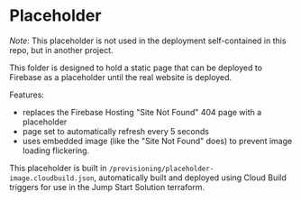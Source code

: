 # Placeholder

*Note*: This placeholder is not used in the deployment self-contained in this repo, but in another project. 

This folder is designed to hold a static page that can be deployed to Firebase as a placeholder until the real website is deployed. 

Features: 

 * replaces the Firebase Hosting "Site Not Found" 404 page with a placeholder
 * page set to automatically refresh every 5 seconds
 * uses embedded image (like the "Site Not Found" does) to prevent image loading flickering. 

This placeholder is built in `/provisioning/placeholder-image.cloudbuild.json`, automatically built and deployed using Cloud Build triggers for use in the Jump Start Solution terraform. 
